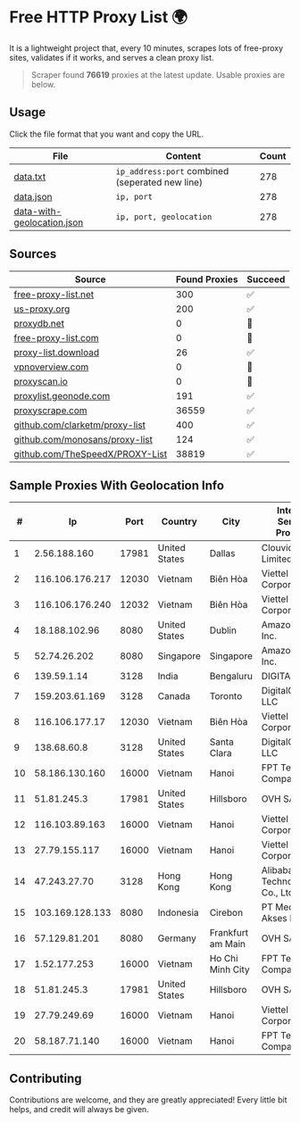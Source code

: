 
# Free HTTP Proxy List 🌍

It is a lightweight project that, every 10 minutes, scrapes lots of free-proxy sites, validates if it works, and serves a clean proxy list.


> Scraper found **76619** proxies at the latest update. Usable proxies are below.

## Usage

Click the file format that you want and copy the URL.


|File|Content|Count|
|----|-------|-----|
|[data.txt](https://raw.githubusercontent.com/themiralay/Proxy-List-World/master/data.txt)|`ip_address:port` combined (seperated new line)|278|
|[data.json](https://raw.githubusercontent.com/themiralay/Proxy-List-World/master/data.json)|`ip, port`|278|
|[data-with-geolocation.json](https://raw.githubusercontent.com/themiralay/Proxy-List-World/master/data-with-geolocation.json)|`ip, port, geolocation`|278|

## Sources

|Source|Found Proxies|Succeed|
|------|-------------|-------|
|[free-proxy-list.net](https://free-proxy-list.net)|300|✅|
|[us-proxy.org](https://www.us-proxy.org)|200|✅|
|[proxydb.net](http://proxydb.net)|0|🚫|
|[free-proxy-list.com](https://free-proxy-list.com/?page=&port=&type%5B%5D=http&type%5B%5D=https&up_time=0&search=Search)|0|🚫|
|[proxy-list.download](https://www.proxy-list.download/HTTP)|26|✅|
|[vpnoverview.com](https://vpnoverview.com/privacy/anonymous-browsing/free-proxy-servers)|0|🚫|
|[proxyscan.io](https://www.proxyscan.io)|0|🚫|
|[proxylist.geonode.com](https://proxylist.geonode.com/api/proxy-list?limit=300&page=1&sort_by=lastChecked&sort_type=desc&protocols=http,https)|191|✅|
|[proxyscrape.com](https://api.proxyscrape.com/v2/?request=displayproxies&protocol=http&timeout=10000&country=all&ssl=all&anonymity=all)|36559|✅|
|[github.com/clarketm/proxy-list](https://raw.githubusercontent.com/clarketm/proxy-list/master/proxy-list-raw.txt)|400|✅|
|[github.com/monosans/proxy-list](https://raw.githubusercontent.com/monosans/proxy-list/main/proxies/http.txt)|124|✅|
|[github.com/TheSpeedX/PROXY-List](https://raw.githubusercontent.com/TheSpeedX/PROXY-List/master/http.txt)|38819|✅|


## Sample Proxies With Geolocation Info

|#|Ip|Port|Country|City|Internet Service Provider|
|-|--|----|-------|----|-------------------------|
|1|2.56.188.160|17981|United States|Dallas|Clouvider Limited|
|2|116.106.176.217|12030|Vietnam|Biên Hòa|Viettel Corporation|
|3|116.106.176.240|12032|Vietnam|Biên Hòa|Viettel Corporation|
|4|18.188.102.96|8080|United States|Dublin|Amazon.com, Inc.|
|5|52.74.26.202|8080|Singapore|Singapore|Amazon.com, Inc.|
|6|139.59.1.14|3128|India|Bengaluru|DIGITALOCEAN|
|7|159.203.61.169|3128|Canada|Toronto|DigitalOcean, LLC|
|8|116.106.177.17|12030|Vietnam|Biên Hòa|Viettel Corporation|
|9|138.68.60.8|3128|United States|Santa Clara|DigitalOcean, LLC|
|10|58.186.130.160|16000|Vietnam|Hanoi|FPT Telecom Company|
|11|51.81.245.3|17981|United States|Hillsboro|OVH SAS|
|12|116.103.89.163|16000|Vietnam|Hanoi|Viettel Corporation|
|13|27.79.155.117|16000|Vietnam|Hanoi|Viettel Corporation|
|14|47.243.27.70|3128|Hong Kong|Hong Kong|Alibaba (US) Technology Co., Ltd.|
|15|103.169.128.133|8080|Indonesia|Cirebon|PT Media Akses Data|
|16|57.129.81.201|8080|Germany|Frankfurt am Main|OVH SAS|
|17|1.52.177.253|16000|Vietnam|Ho Chi Minh City|FPT Telecom Company|
|18|51.81.245.3|17981|United States|Hillsboro|OVH SAS|
|19|27.79.249.69|16000|Vietnam|Hanoi|Viettel Corporation|
|20|58.187.71.140|16000|Vietnam|Hanoi|FPT Telecom Company|



## Contributing

Contributions are welcome, and they are greatly appreciated! Every
little bit helps, and credit will always be given.

